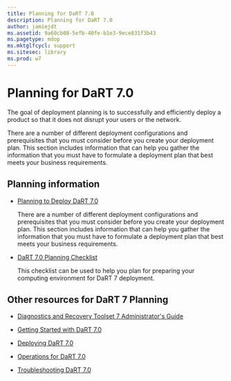 ```yaml
---
title: Planning for DaRT 7.0
description: Planning for DaRT 7.0
author: jamiejdt
ms.assetid: 9a60cb08-5efb-40fe-b1e3-9ece831f3b43
ms.pagetype: mdop
ms.mktglfcycl: support
ms.sitesec: library
ms.prod: w7
---
```



# Planning for DaRT 7.0


The goal of deployment planning is to successfully and efficiently deploy a product so that it does not disrupt your users or the network.

There are a number of different deployment configurations and prerequisites that you must consider before you create your deployment plan. This section includes information that can help you gather the information that you must have to formulate a deployment plan that best meets your business requirements.

## Planning information


-   [Planning to Deploy DaRT 7.0](planning-to-deploy-dart-70.md)

    There are a number of different deployment configurations and prerequisites that you must consider before you create your deployment plan. This section includes information that can help you gather the information that you must have to formulate a deployment plan that best meets your business requirements.

-   [DaRT 7.0 Planning Checklist](dart-70-planning-checklist-dart-7.md)

    This checklist can be used to help you plan for preparing your computing environment for DaRT 7 deployment.

## <a href="" id="other-resources-for-dart-7-planning-"></a>Other resources for DaRT 7 Planning


-   [Diagnostics and Recovery Toolset 7 Administrator's Guide](index.md)

-   [Getting Started with DaRT 7.0](getting-started-with-dart-70-new-ia.md)

-   [Deploying DaRT 7.0](deploying-dart-70-new-ia.md)

-   [Operations for DaRT 7.0](operations-for-dart-70-new-ia.md)

-   [Troubleshooting DaRT 7.0](troubleshooting-dart-70-new-ia.md)

 

 





